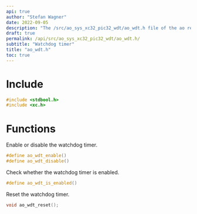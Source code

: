 ```yaml
---
api: true
author: "Stefan Wagner"
date: 2022-09-05
description: "The /src/ao_sys_xc32_pic32_wdt/ao_wdt.h file of the ao real-time operating system."
draft: true
permalink: /api/src/ao_sys_xc32_pic32_wdt/ao_wdt.h/
subtitle: "Watchdog timer"
title: "ao_wdt.h"
toc: true
---
```


# Include

```c
#include <stdbool.h>
#include <xc.h>
```

# Functions

Enable or disable the watchdog timer.

```c
#define ao_wdt_enable()
#define ao_wdt_disable()
```

Check whether the watchdog timer is enabled.

```c
#define ao_wdt_is_enabled()
```

Reset the watchdog timer.

```c
void ao_wdt_reset();
```
